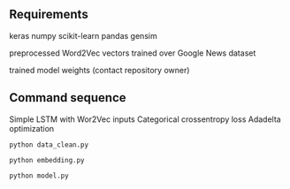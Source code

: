 ## Requirements

keras
numpy
scikit-learn
pandas
gensim

preprocessed Word2Vec vectors trained over Google News dataset

trained model weights (contact repository owner)

## Command sequence

Simple LSTM with Wor2Vec inputs
Categorical crossentropy loss
Adadelta optimization

```python data_clean.py```

```python embedding.py```

```python model.py```